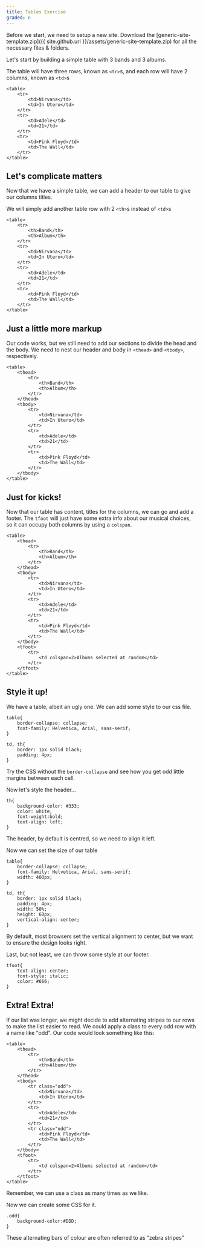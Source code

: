 ```yaml
---
title: Tables Exercise
graded: n
---
```


Before we start, we need to setup a new site. Download the
[generic-site-template.zip]({{ site.github.url }}/assets/generic-site-template.zip) for all
the necessary files & folders.

Let's start by building a simple table with 3 bands and 3 albums.

The table will have three rows, known as `<tr>`s, and each row will have
2 columns, known as `<td>`s

    <table>
        <tr>
            <td>Nirvana</td>
            <td>In Utero</td>
        </tr>
        <tr>
            <td>Adele</td>
            <td>21</td>
        </tr>
        <tr>
            <td>Pink Floyd</td>
            <td>The Wall</td>
        </tr>
    </table>

## Let's complicate matters

Now that we have a simple table, we can add a header to our table to
give our columns titles.

We will simply add another table row with 2 `<th>`s instead of `<td>`s

    <table>
        <tr>
            <th>Band</th>
            <th>Album</th>
        </tr>
        <tr>
            <td>Nirvana</td>
            <td>In Utero</td>
        </tr>
        <tr>
            <td>Adele</td>
            <td>21</td>
        </tr>
        <tr>
            <td>Pink Floyd</td>
            <td>The Wall</td>
        </tr>
    </table>

## Just a little more markup

Our code works, but we still need to add our sections to divide the head
and the body. We need to nest our header and body in `<thead>` and
`<tbody>`, respectively.

    <table>
        <thead>
            <tr>
                <th>Band</th>
                <th>Album</th>
            </tr>
        </thead>
        <tbody>
            <tr>
                <td>Nirvana</td>
                <td>In Utero</td>
            </tr>
            <tr>
                <td>Adele</td>
                <td>21</td>
            </tr>
            <tr>
                <td>Pink Floyd</td>
                <td>The Wall</td>
            </tr>
        </tbody>
    </table>

## Just for kicks!

Now that our table has content, titles for the columns, we can go and
add a footer. The `tfoot` will just have some extra info about our
musical choices, so it can occupy both columns by using a `colspan`.

    <table>
        <thead>
            <tr>
                <th>Band</th>
                <th>Album</th>
            </tr>
        </thead>
        <tbody>
            <tr>
                <td>Nirvana</td>
                <td>In Utero</td>
            </tr>
            <tr>
                <td>Adele</td>
                <td>21</td>
            </tr>
            <tr>
                <td>Pink Floyd</td>
                <td>The Wall</td>
            </tr>
        </tbody>
        <tfoot>
            <tr>
                <td colspan=2>Albums selected at random</td>
            </tr>
        </tfoot>
    </table>

## Style it up!

We have a table, albeit an ugly one. We can add some style to our css
file.

    table{
        border-collapse: collapse;
        font-family: Helvetica, Arial, sans-serif;
    }

    td, th{
        border: 1px solid black;
        padding: 4px;
    }   

Try the CSS without the `border-collapse` and see how you get odd little
margins between each cell.

Now let's style the header...

    th{
        background-color: #333;
        color: white;
        font-weight:bold;
        text-align: left;
    }

The header, by default is centred, so we need to align it left.

Now we can set the size of our table

    table{
        border-collapse: collapse;
        font-family: Helvetica, Arial, sans-serif;
        width: 400px;
    }

    td, th{
        border: 1px solid black;
        padding: 4px;
        width: 50%;
        height: 60px;
        vertical-align: center;
    }

By default, most browsers set the vertical alignment to center, but we
want to ensure the design looks right.

Last, but not least, we can throw some style at our footer.

    tfoot{
        text-align: center;
        font-style: italic;
        color: #666;
    }

## Extra! Extra!

If our list was longer, we might decide to add alternating stripes to
our rows to make the list easier to read. We could apply a class to
every odd row with a name like "odd". Our code would look something like
this:

    <table>
        <thead>
            <tr>
                <th>Band</th>
                <th>Album</th>
            </tr>
        </thead>
        <tbody>
            <tr class="odd">
                <td>Nirvana</td>
                <td>In Utero</td>
            </tr>
            <tr>
                <td>Adele</td>
                <td>21</td>
            </tr>
            <tr class="odd">
                <td>Pink Floyd</td>
                <td>The Wall</td>
            </tr>
        </tbody>
        <tfoot>
            <tr>
                <td colspan=2>Albums selected at random</td>
            </tr>
        </tfoot>
    </table>

Remember, we can use a class as many times as we like.

Now we can create some CSS for it.

    .odd{
        background-color:#DDD;
    }

These alternating bars of colour are often referred to as “zebra
stripes”